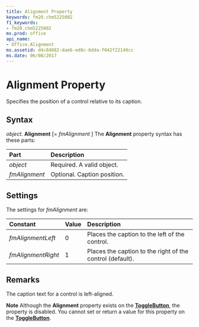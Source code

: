 ```yaml
---
title: Alignment Property
keywords: fm20.chm5225002
f1_keywords:
- fm20.chm5225002
ms.prod: office
api_name:
- Office.Alignment
ms.assetid: d4c84882-dae6-ed8c-6dda-f042f22140cc
ms.date: 06/08/2017
---
```



# Alignment Property



Specifies the position of a control relative to its caption.

## Syntax

_object_. **Alignment** [= _fmAlignment_ ]
The  **Alignment** property syntax has these parts:


|Part|Description|
|:-----|:-----|
| _object_|Required. A valid object.|
| _fmAlignment_|Optional. Caption position.|

## Settings
The settings for  _fmAlignment_ are:


|Constant|Value|Description|
|:-----|:-----|:-----|
| _fmAlignmentLeft_|0|Places the caption to the left of the control.|
| _fmAlignmentRight_|1|Places the caption to the right of the control (default).|

## Remarks

The caption text for a control is left-aligned.

 **Note**  Although the  **Alignment** property exists on the **[ToggleButton](togglebutton-control.md)**, the property is disabled. You cannot set or return a value for this property on the **[ToggleButton](togglebutton-control.md)**.


